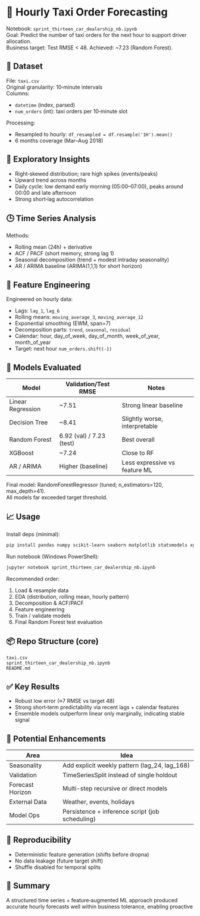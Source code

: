 # 🚕 Hourly Taxi Order Forecasting

Notebook: `sprint_thirteen_car_dealership_nb.ipynb`  
Goal: Predict the number of taxi orders for the next hour to support driver allocation.  
Business target: Test RMSE < 48. Achieved: ~7.23 (Random Forest).

## 📂 Dataset

File: `taxi.csv`  
Original granularity: 10‑minute intervals  
Columns:
- `datetime` (index, parsed)
- `num_orders` (int): taxi orders per 10‑minute slot

Processing:
- Resampled to hourly: `df_resampled = df.resample('1H').mean()`
- 6 months coverage (Mar–Aug 2018)

## 🔎 Exploratory Insights

- Right‑skewed distribution; rare high spikes (events/peaks)
- Upward trend across months
- Daily cycle: low demand early morning (05:00–07:00), peaks around 00:00 and late afternoon
- Strong short‑lag autocorrelation

## 🕒 Time Series Analysis

Methods:
- Rolling mean (24h) + derivative
- ACF / PACF (short memory, strong lag 1)
- Seasonal decomposition (trend + modest intraday seasonality)
- AR / ARIMA baseline (ARIMA(1,1,1) for short horizon)

## 🧪 Feature Engineering

Engineered on hourly data:
- Lags: `lag_1`, `lag_6`
- Rolling means: `moving_average_3`, `moving_average_12`
- Exponential smoothing (EWM, span=7)
- Decomposition parts: `trend`, `seasonal`, `residual`
- Calendar: hour, day_of_week, day_of_month, week_of_year, month_of_year
- Target: next hour `num_orders.shift(-1)`

## 🤖 Models Evaluated

| Model | Validation/Test RMSE | Notes |
|-------|----------------------|-------|
| Linear Regression | ~7.51 | Strong linear baseline |
| Decision Tree | ~8.41 | Slightly worse, interpretable |
| Random Forest | 6.92 (val) / 7.23 (test) | Best overall |
| XGBoost | ~7.24 | Close to RF |
| AR / ARIMA | Higher (baseline) | Less expressive vs feature ML |

Final model: RandomForestRegressor (tuned; n_estimators=120, max_depth=41).  
All models far exceeded target threshold.

## 📈 Usage

Install deps (minimal):

```bash
pip install pandas numpy scikit-learn seaborn matplotlib statsmodels xgboost
```

Run notebook (Windows PowerShell):

```bash
jupyter notebook sprint_thirteen_car_dealership_nb.ipynb
```

Recommended order:
1. Load & resample data
2. EDA (distribution, rolling mean, hourly pattern)
3. Decomposition & ACF/PACF
4. Feature engineering
5. Train / validate models
6. Final Random Forest test evaluation

## 📦 Repo Structure (core)

```
taxi.csv
sprint_thirteen_car_dealership_nb.ipynb
README.md
```

## ✅ Key Results

- Robust low error (≈7 RMSE vs target 48)
- Strong short‑term predictability via recent lags + calendar features
- Ensemble models outperform linear only marginally, indicating stable signal

## 🚀 Potential Enhancements

| Area | Idea |
|------|------|
| Seasonality | Add explicit weekly pattern (lag_24, lag_168) |
| Validation | TimeSeriesSplit instead of single holdout |
| Forecast Horizon | Multi-step recursive or direct models |
| External Data | Weather, events, holidays |
| Model Ops | Persistence + inference script (job scheduling) |

## 🔐 Reproducibility

- Deterministic feature generation (shifts before dropna)
- No data leakage (future target shift)
- Shuffle disabled for temporal splits

## 🏁 Summary

A structured time series + feature‑augmented ML approach produced accurate hourly forecasts well within business tolerance, enabling proactive